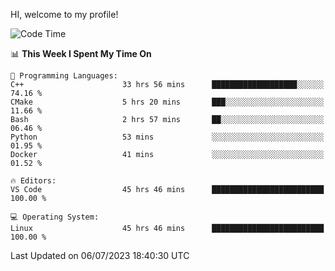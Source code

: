 HI, welcome to my profile!
<!--START_SECTION:waka-->
![Code Time](http://img.shields.io/badge/Code%20Time-966%20hrs%2019%20mins-blue)

📊 **This Week I Spent My Time On** 

```text
💬 Programming Languages: 
C++                      33 hrs 56 mins      ███████████████████░░░░░░   74.16 % 
CMake                    5 hrs 20 mins       ███░░░░░░░░░░░░░░░░░░░░░░   11.66 % 
Bash                     2 hrs 57 mins       ██░░░░░░░░░░░░░░░░░░░░░░░   06.46 % 
Python                   53 mins             ░░░░░░░░░░░░░░░░░░░░░░░░░   01.95 % 
Docker                   41 mins             ░░░░░░░░░░░░░░░░░░░░░░░░░   01.52 % 

🔥 Editors: 
VS Code                  45 hrs 46 mins      █████████████████████████   100.00 % 

💻 Operating System: 
Linux                    45 hrs 46 mins      █████████████████████████   100.00 % 
```


 Last Updated on 06/07/2023 18:40:30 UTC
<!--END_SECTION:waka-->
